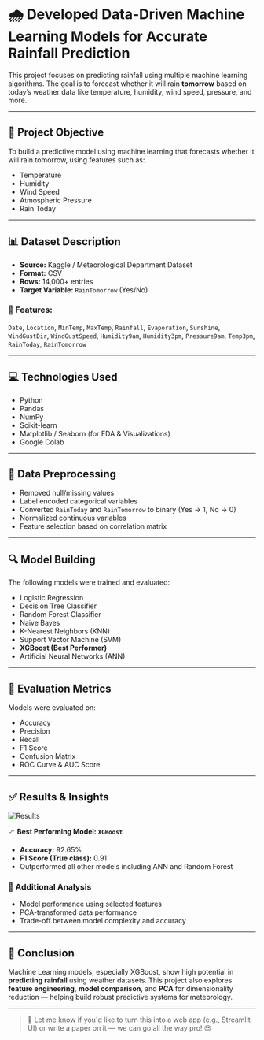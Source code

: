 # 🌧️ Developed Data-Driven Machine Learning Models for Accurate Rainfall Prediction

This project focuses on predicting rainfall using multiple machine learning algorithms. The goal is to forecast whether it will rain **tomorrow** based on today’s weather data like temperature, humidity, wind speed, pressure, and more.

---

## 🎯 Project Objective

To build a predictive model using machine learning that forecasts whether it will rain tomorrow, using features such as:

- Temperature
- Humidity
- Wind Speed
- Atmospheric Pressure
- Rain Today

---

## 📊 Dataset Description

- **Source:** Kaggle / Meteorological Department Dataset  
- **Format:** CSV  
- **Rows:** 14,000+ entries  
- **Target Variable:** `RainTomorrow` (Yes/No)

### 🔑 Features:

`Date`, `Location`, `MinTemp`, `MaxTemp`, `Rainfall`, `Evaporation`, `Sunshine`,  
`WindGustDir`, `WindGustSpeed`, `Humidity9am`, `Humidity3pm`, `Pressure9am`, `Temp3pm`,  
`RainToday`, `RainTomorrow`

---

## 💻 Technologies Used

- Python  
- Pandas  
- NumPy  
- Scikit-learn  
- Matplotlib / Seaborn (for EDA & Visualizations)  
- Google Colab

---

## 🧹 Data Preprocessing

- Removed null/missing values  
- Label encoded categorical variables  
- Converted `RainToday` and `RainTomorrow` to binary (Yes → 1, No → 0)  
- Normalized continuous variables  
- Feature selection based on correlation matrix

---

## 🔍 Model Building

The following models were trained and evaluated:

- Logistic Regression  
- Decision Tree Classifier  
- Random Forest Classifier  
- Naive Bayes  
- K-Nearest Neighbors (KNN)  
- Support Vector Machine (SVM)  
- **XGBoost (Best Performer)**  
- Artificial Neural Networks (ANN)

---

## 📏 Evaluation Metrics

Models were evaluated on:

- Accuracy  
- Precision  
- Recall  
- F1 Score  
- Confusion Matrix  
- ROC Curve & AUC Score

---

## ✅ Results & Insights

![Results](https://github.com/user-attachments/assets/7302906d-11ec-4df8-93ff-14c060063c26)

📈 **Best Performing Model: `XGBoost`**

- **Accuracy:** 92.65%  
- **F1 Score (True class):** 0.91  
- Outperformed all other models including ANN and Random Forest

### 🧠 Additional Analysis

- Model performance using selected features  
- PCA-transformed data performance  
- Trade-off between model complexity and accuracy

---

## 📌 Conclusion

Machine Learning models, especially XGBoost, show high potential in **predicting rainfall** using weather datasets. This project also explores **feature engineering**, **model comparison**, and **PCA** for dimensionality reduction — helping build robust predictive systems for meteorology.

---

> 🔗 Let me know if you'd like to turn this into a web app (e.g., Streamlit UI) or write a paper on it — we can go all the way pro! 😎
